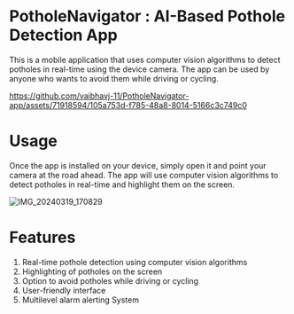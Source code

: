 
# PotholeNavigator :  AI-Based Pothole Detection App
This is a mobile application that uses computer vision algorithms to detect potholes in real-time using the device camera. The app can be used by anyone who wants to avoid them while driving or cycling.

https://github.com/vaibhavj-11/PotholeNavigator-app/assets/71918594/105a753d-f785-48a8-8014-5166c3c749c0

# Usage
Once the app is installed on your device, simply open it and point your camera at the road ahead. The app will use computer vision algorithms to detect potholes in real-time and highlight them on the screen. 

![IMG_20240319_170829](https://github.com/vaibhavj-11/PotholeNavigator-app/assets/71918594/ebb37908-4339-4a61-a4c8-760b0a7bb3b1)

# Features

1. Real-time pothole detection using computer vision algorithms
2. Highlighting of potholes on the screen
3. Option to avoid potholes while driving or cycling
4. User-friendly interface
5. Multilevel alarm alerting System
